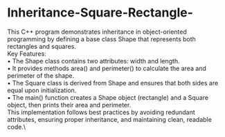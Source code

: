 # Inheritance-Square-Rectangle-
This C++ program demonstrates inheritance in object-oriented programming by defining a base class Shape that represents both rectangles and squares.\
Key Features:\
•	The Shape class contains two attributes: width and length.\
•	It provides methods area() and perimeter() to calculate the area and perimeter of the shape.\
•	The Square class is derived from Shape and ensures that both sides are equal upon initialization.\
•	The main() function creates a Shape object (rectangle) and a Square object, then prints their area and perimeter.\
This implementation follows best practices by avoiding redundant attributes, ensuring proper inheritance, and maintaining clean, readable code.\

